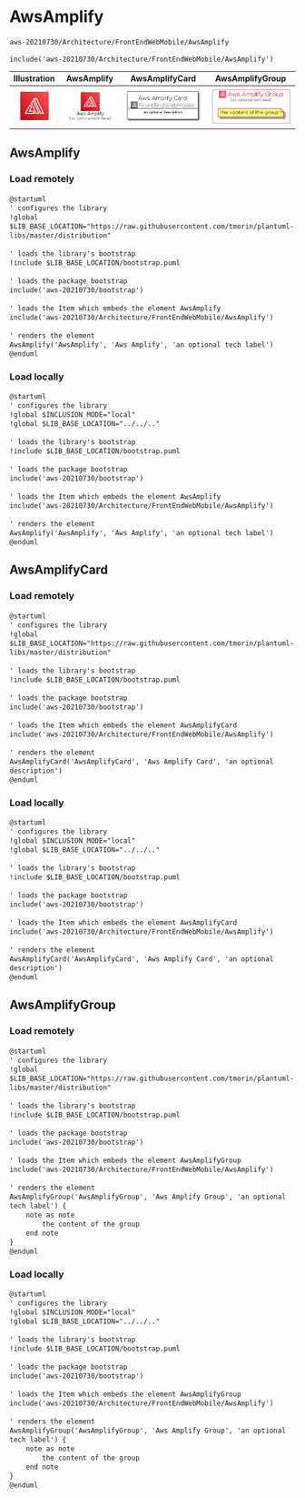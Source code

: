 # AwsAmplify


```text
aws-20210730/Architecture/FrontEndWebMobile/AwsAmplify
```

```text
include('aws-20210730/Architecture/FrontEndWebMobile/AwsAmplify')
```



| Illustration | AwsAmplify | AwsAmplifyCard | AwsAmplifyGroup |
| :---: | :---: | :---: | :---: |
| ![illustration for Illustration](../../../aws-20210730/Architecture/FrontEndWebMobile/AwsAmplify.png) | ![illustration for AwsAmplify](../../../aws-20210730/Architecture/FrontEndWebMobile/AwsAmplify.Local.png) | ![illustration for AwsAmplifyCard](../../../aws-20210730/Architecture/FrontEndWebMobile/AwsAmplifyCard.Local.png) | ![illustration for AwsAmplifyGroup](../../../aws-20210730/Architecture/FrontEndWebMobile/AwsAmplifyGroup.Local.png) |




## AwsAmplify

### Load remotely
```plantuml
@startuml
' configures the library
!global $LIB_BASE_LOCATION="https://raw.githubusercontent.com/tmorin/plantuml-libs/master/distribution"

' loads the library's bootstrap
!include $LIB_BASE_LOCATION/bootstrap.puml

' loads the package bootstrap
include('aws-20210730/bootstrap')

' loads the Item which embeds the element AwsAmplify
include('aws-20210730/Architecture/FrontEndWebMobile/AwsAmplify')

' renders the element
AwsAmplify('AwsAmplify', 'Aws Amplify', 'an optional tech label')
@enduml
```

### Load locally
```plantuml
@startuml
' configures the library
!global $INCLUSION_MODE="local"
!global $LIB_BASE_LOCATION="../../.."

' loads the library's bootstrap
!include $LIB_BASE_LOCATION/bootstrap.puml

' loads the package bootstrap
include('aws-20210730/bootstrap')

' loads the Item which embeds the element AwsAmplify
include('aws-20210730/Architecture/FrontEndWebMobile/AwsAmplify')

' renders the element
AwsAmplify('AwsAmplify', 'Aws Amplify', 'an optional tech label')
@enduml
```

## AwsAmplifyCard

### Load remotely
```plantuml
@startuml
' configures the library
!global $LIB_BASE_LOCATION="https://raw.githubusercontent.com/tmorin/plantuml-libs/master/distribution"

' loads the library's bootstrap
!include $LIB_BASE_LOCATION/bootstrap.puml

' loads the package bootstrap
include('aws-20210730/bootstrap')

' loads the Item which embeds the element AwsAmplifyCard
include('aws-20210730/Architecture/FrontEndWebMobile/AwsAmplify')

' renders the element
AwsAmplifyCard('AwsAmplifyCard', 'Aws Amplify Card', 'an optional description')
@enduml
```

### Load locally
```plantuml
@startuml
' configures the library
!global $INCLUSION_MODE="local"
!global $LIB_BASE_LOCATION="../../.."

' loads the library's bootstrap
!include $LIB_BASE_LOCATION/bootstrap.puml

' loads the package bootstrap
include('aws-20210730/bootstrap')

' loads the Item which embeds the element AwsAmplifyCard
include('aws-20210730/Architecture/FrontEndWebMobile/AwsAmplify')

' renders the element
AwsAmplifyCard('AwsAmplifyCard', 'Aws Amplify Card', 'an optional description')
@enduml
```

## AwsAmplifyGroup

### Load remotely
```plantuml
@startuml
' configures the library
!global $LIB_BASE_LOCATION="https://raw.githubusercontent.com/tmorin/plantuml-libs/master/distribution"

' loads the library's bootstrap
!include $LIB_BASE_LOCATION/bootstrap.puml

' loads the package bootstrap
include('aws-20210730/bootstrap')

' loads the Item which embeds the element AwsAmplifyGroup
include('aws-20210730/Architecture/FrontEndWebMobile/AwsAmplify')

' renders the element
AwsAmplifyGroup('AwsAmplifyGroup', 'Aws Amplify Group', 'an optional tech label') {
    note as note
        the content of the group
    end note
}
@enduml
```

### Load locally
```plantuml
@startuml
' configures the library
!global $INCLUSION_MODE="local"
!global $LIB_BASE_LOCATION="../../.."

' loads the library's bootstrap
!include $LIB_BASE_LOCATION/bootstrap.puml

' loads the package bootstrap
include('aws-20210730/bootstrap')

' loads the Item which embeds the element AwsAmplifyGroup
include('aws-20210730/Architecture/FrontEndWebMobile/AwsAmplify')

' renders the element
AwsAmplifyGroup('AwsAmplifyGroup', 'Aws Amplify Group', 'an optional tech label') {
    note as note
        the content of the group
    end note
}
@enduml
```

